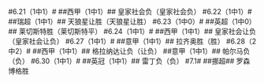 ﻿#6.21（1中1）#
##西甲（1中1）##
皇家社会负（皇家社会负）
#6.22（1中1）#
##瑞超（1中1）##
天狼星让胜（天狼星让胜）
#6.23（1中0）#
##英超（1中0）##
莱切斯特胜（莱切斯特平）
#6.24（1中1）#
##西甲（1中1）##
皇家社会让负（皇家社会让负）
#6.27（1中1）#
##意甲（1中1）##
拉齐奥胜（胜）
#6.28（2中2）#
##西甲（1中1）##
格拉纳达让负（让负）
##意甲（1中1）##
帕尔马负（负）
#6.30（1中1）#
##英冠（1中1）##
雷丁负（负）
#7.1#
##挪超##
罗森博格胜